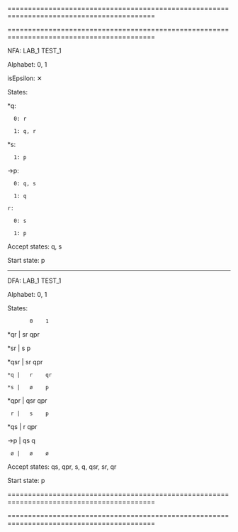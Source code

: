 ==========================================================================================

==========================================================================================

NFA:  LAB_1 TEST_1


Alphabet: 0, 1

isEpsilon: ✕

States:

   *q:
   
      0: r
      
      1: q, r
      
   *s:
   
      1: p
      
  ->p:
  
      0: q, s
      
      1: q
      
    r:
    
      0: s
      
      1: p
      
Accept states: q, s

Start state: p

------------------------------------------------------------

DFA:  LAB_1 TEST_1


Alphabet: 0, 1

States:

           0    1
           
   *qr |   sr  qpr
   
   *sr |   s    p
   
  *qsr |   sr  qpr
  
    *q |   r    qr
    
    *s |   ø    p
    
  *qpr |  qsr  qpr
  
     r |   s    p
     
   *qs |   r   qpr
   
   ->p |   qs   q
   
     ø |   ø    ø
     
Accept states: qs, qpr, s, q, qsr, sr, qr

Start state: p

==========================================================================================

==========================================================================================
